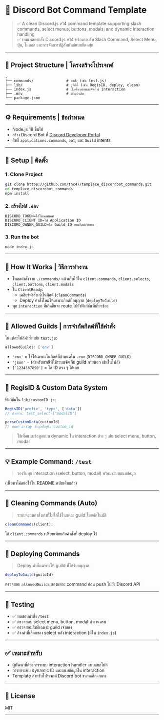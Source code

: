 # 🧪 Discord Bot Command Template

> ✅ A clean Discord.js v14 command template supporting slash commands, select menus, buttons, modals, and dynamic interaction handling  
> ✅ เทมเพลตคำสั่ง Discord.js v14 พร้อมรองรับ Slash Command, Select Menu, ปุ่ม, โมดอล และการจัดการปฏิสัมพันธ์แบบยืดหยุ่น

---

## 📁 Project Structure | โครงสร้างโปรเจกต์

```
.
├── commands/               # คำสั่ง (เช่น test.js)
├── lib/                    # ยูทิลิตี้ (เช่น RegisID, deploy, clean)
├── index.js                # เริ่มต้นบอทและจัดการ interaction
├── .env                    # ตัวแปรลับ
└── package.json
```

---

## ⚙️ Requirements | ข้อกำหนด

- Node.js 18 ขึ้นไป
- สร้าง Discord Bot ที่ [Discord Developer Portal](https://discord.com/developers/applications)
- สิทธิ์ `applications.commands`, `bot`, และ `Guild` intents

---

## 🚀 Setup | ติดตั้ง

### 1. Clone Project
```bash
git clone https://github.com/tnc47/templace_discordbot_commands.git
cd templace_discordbot_commands
npm install
```

### 2. สร้างไฟล์ `.env`
```env
DISCORD_TOKEN=ใส่โทเคนบอท
DISCORD_CLIENT_ID=ใส่ Application ID
DISCORD_OWNER_GUILD=ใส่ Guild ID ของกิลด์เจ้าของ
```

### 3. Run the bot
```bash
node index.js
```

---

## 🧠 How It Works | วิธีการทำงาน

- โหลดคำสั่งจาก `./commands/` แล้วเก็บไว้ใน `client.commands`, `client.selects`, `client.bottons`, `client.modals`
- ใน `ClientReady`:
  - เคลียร์คำสั่งเก่าในกิลด์ (`cleanCommands`)
  - Deploy คำสั่งใหม่ให้เฉพาะกิลด์ที่อนุญาต (`deployToGuild`)
- ทุก `interaction` ที่เกิดขึ้นจะ route ไปยังฟังก์ชันที่เกี่ยวข้อง

---

## 🧾 Allowed Guilds | การจำกัดกิลด์ที่ใช้คำสั่ง

ในแต่ละไฟล์คำสั่ง เช่น `test.js`:

```js
allowedGuilds: ['env']
```

- `'env'` = ใช้ได้เฉพาะในกิลด์ที่กำหนดใน `.env` (`DISCORD_OWNER_GUILD`)
- `'json'` = (สำหรับกรณีที่ใช้ระบบจัดเก็บ guild ภายนอก เช่นในไฟล์)
- `['1234567890']` = ใส่ ID ตรง ๆ ได้เลย

---

## 🧩 RegisID & Custom Data System

ฟังก์ชันใน `lib/customID.js`:

```js
RegisID('prefix', 'type', ['data']) 
// ตัวอย่าง: test_select-["modalID"]

parseCustomData(customId)
// คืนค่า array ข้อมูลที่อยู่ใน custom_id
```

> ใช้เพื่อแนบข้อมูลแบบ dynamic ใน interaction ต่าง ๆ เช่น select menu, button, modal

---

## 💡 Example Command: `/test`

> รองรับทุก interaction (select, button, modal) พร้อมระบบแนบข้อมูล

(เนื้อหาโค้ดย่อไว้ใน README ฉบับเต็มแล้ว)

---

## 🧹 Cleaning Commands (Auto)
> ระบบจะลบคำสั่งเก่าที่ไม่ได้ใช้ในแต่ละ guild โดยอัตโนมัติ

```js
cleanCommands(client);
```

ใช้ `client.commands` เปรียบเทียบกับคำสั่งที่ deploy ไว้

---

## 🚀 Deploying Commands
> Deploy คำสั่งเฉพาะให้ guild ที่ได้รับอนุญาต

```js
deployToGuild(guildId)
```

ตรวจสอบ `allowedGuilds` ของแต่ละ command ก่อน push ไปยัง Discord API

---

## 🧪 Testing

- ✅ ทดสอบคำสั่ง `/test`
- ✅ ตรวจสอบ select menu, button, modal ทำงานครบ
- ✅ ตรวจสอบสิทธิ์เฉพาะ guild เจ้าของ
- ✅ ล้างค่าที่เลือกของ select หลัง interaction (มีใน `index.js`)

---

## ✅ เหมาะสำหรับ

- ผู้พัฒนาที่ต้องการระบบ interaction handler แบบแยกไฟล์
- การทำระบบ dynamic ID และแนบข้อมูลใน interaction
- Template สำหรับโปรเจกต์ Discord bot ขนาดเล็ก-กลาง

---

## 📄 License

MIT

---